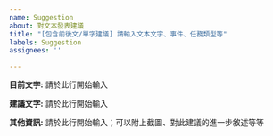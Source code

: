 ```yaml
---
name: Suggestion
about: 對文本發表建議
title: "[包含前後文/單字建議] 請輸入文本文字、事件、任務類型等"
labels: Suggestion
assignees: ''

---
```


**目前文字:**
請於此行開始輸入

**建議文字:**
請於此行開始輸入

**其他資訊:**
請於此行開始輸入；可以附上截圖、對此建議的進一步敘述等等
